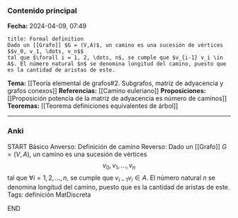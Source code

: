 ### Contenido principal

**Fecha:** 2024-04-09, 07:49

```ad-formal
title: Formal definition
Dado un [[Grafo]] $G = (V,A)$, un camino es una sucesión de vértices
$$v_0, v_1, \dots, v_n$$
tal que $\forall i = 1, 2, \dots, n$, se cumple que $v_{i-1} v_i \in A$. El número natural $n$ se denomina longitud del camino, puesto que es la cantidad de aristas de este.
```

**Tema:** [[Teoría elemental de grafos#2. Subgrafos, matriz de adyacencia y grafos conexos]]
**Referencias:** [[Camino euleriano]]
**Proposiciones:** [[Proposición potencia de la matriz de adyacencia es número de caminos]]
**Teoremas:** [[Teorema definiciones equivalentes de árbol]]

---
### Anki

START
Básico
Anverso: Definición de camino
Reverso: Dado un [[Grafo]] $G = (V,A)$, un camino es una sucesión de vértices
$$v_0, v_1, \dots, v_n$$
tal que $\forall i = 1, 2, \dots, n$, se cumple que $v_{i-1} v_i \in A$. El número natural $n$ se denomina longitud del camino, puesto que es la cantidad de aristas de este.
Tags: definición MatDiscreta
<!--ID: 1717176517418-->
END